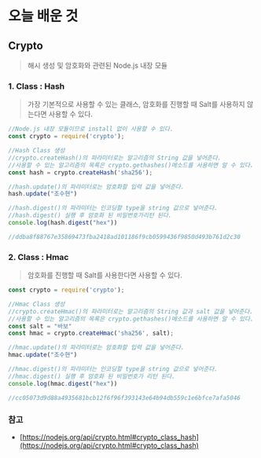 # 오늘 배운 것

## Crypto

> 해시 생성 및 암호화와 관련된 Node.js 내장 모듈

### 1. Class : Hash

> 가장 기본적으로 사용할 수 있는 클래스, 암호화를 진행할 때 Salt를 사용하지 않는다면 사용할 수 있다.

```js
//Node.js 내장 모듈이므로 install 없이 사용할 수 있다.
const crypto = require('crypto');

//Hash Class 생성
//crypto.createHash()의 파라미터로는 알고리즘의 String 값을 넣어준다.
//사용할 수 있는 알고리즘의 목록은 crypto.gethashes()메소드를 사용하면 알 수 있다.
const hash = crypto.createHash('sha256');

//hash.update()의 파라미터로는 암호화할 입력 값을 넣어준다.
hash.update("조수현")

//hash.digest()의 파라미터는 인코딩할 type을 string 값으로 넣어준다.
//hash.digest() 실행 후 암호화 된 비밀번호가리턴 된다.
console.log(hash.digest("hex"))

//ddba8f88767e35869473fba2418ad101186f9cb0599436f9850d493b761d2c30
```

### 2. Class : Hmac

> 암호화를 진행할 때 Salt를 사용한다면 사용할 수 있다.

```js
const crypto = require('crypto');

//Hmac Class 생성
//crypto.createHmac()의 파라미터로는 알고리즘의 String 값과 salt 값을 넣어준다.
//사용할 수 있는 알고리즘의 목록은 crypto.gethashes()메소드를 사용하면 알 수 있다.
const salt = "바보"
const hmac = crypto.createHmac('sha256', salt);

//hmac.update()의 파라미터로는 암호화할 입력 값을 넣어준다.
hmac.update("조수현")

//hmac.digest()의 파라미터는 인코딩할 type을 string 값으로 넣어준다.
//hmac.digest() 실행 후 암호화 된 비밀번호가 리턴 된다.
console.log(hmac.digest("hex"))

//cc05073d9d88a4935681bcb12f6f96f393143e64b94db559c1e6bfce7afa5046
```

### 참고

+ [https://nodejs.org/api/crypto.html#crypto_class_hash](https://nodejs.org/api/crypto.html#crypto_class_hash)

